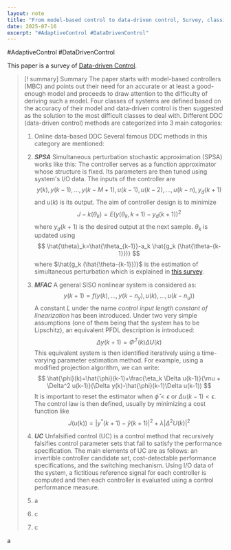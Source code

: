 ```yaml
---
layout: note
title: "From model-based control to data-driven control, Survey, classification and perspective"
date: 2025-07-16
excerpt: "#AdaptiveControl #DataDrivenControl"
---
```


#AdaptiveControl #DataDrivenControl

This paper is a survey of [Data-driven Control](/notes/data-driven-control/).
>[! summary] Summary
>The paper starts with model-based controllers (MBC) and points out their need for an accurate or at least a good-enough model and proceeds to draw attention to the difficulty of deriving such a model. Four classes of systems are defined based on the accuracy of their model and data-driven control is then suggested as the solution to the most difficult classes to deal with.
>Different DDC (data-driven control) methods are categorized into 3 main catogories:
>1. Online data-based DDC
>	Several famous DDC methods in this category are mentioned:
>	1. ___SPSA___
>		Simultaneous perturbation stochastic approximation (SPSA) works like this: 
>		The controller serves as a function approximator whose structure is fixed. Its parameters are then tuned using system's I/O data. The inputs of the controller are
>		$$
>		y(k),y(k-1),...,y(k-M+1),u(k-1),u(k-2),...,u(k-n),y_d(k+1) 
>		$$
>		and $u(k)$ is its output. The aim of controller design is to minimize
>		$$
>		J-k(\theta_k)=E{(y(\theta_k,k+1)-y_d(k+1))^2}
>		$$
>		where $y_d(k+1)$ is the desired output at the next sample. $\theta_k$ is updated using
>		$$
>		\hat{\theta}_k=\hat{\theta_{k-1}}-a_k \hat{g_k (\hat{\theta-{k-1}})} 
>		$$
>		where $\hat{g_k (\hat{\theta-{k-1}})}$ is the estimation of simultaneous perturbation which is explained in [this survey](/notes/from-model-based-control-to-data-driven-control-survey-classification-and-perspective/).
>		
>	2. ___MFAC___
>		A general SISO nonlinear system is considered as:
>		$$
> 		y(k+1)=f(y(k),...,y(k-n_y),u(k),...,u(k-n_u))
>		$$
>		A constant $L$ under the name _control input length constant of linearization_ has been introduced. Under two very simple assumptions (one of them being that the system has to be Lipschitz), an equivalent PFDL description is introduced:
>		$$
>		\Delta y(k+1) = \Phi^T(k) \Delta U(k)
>		$$
>		This equivalent system is then identified iteratively using a time-varying parameter estimation method. For example, using a modified projection algorithm, we can write:
>		$$
>		\hat{\phi}(k)=\hat{\phi}(k-1)+\frac{\eta_k \Delta u(k-1)}{\mu + \Delta^2 u(k-1)}(\Delta y(k)-\hat{\phi}(k-1)\Delta u(k-1))
>		$$
>		It is important to reset the estimator when $\hat{\phi} < \epsilon$ or $\Delta u(k-1) < \epsilon$.
>		The control law is then defined, usually by minimizing a cost function like
>		$$
>		J(u(k))=|y^\ast (k+1)-\hat{y}(k+1)|^2+\lambda|\Delta^2 U(k)|^2
>		$$
>		
>	3. ___UC___
>		Unfalsified control (UC) is a control method that recursively falsifies control parameter sets that fail to satisfy the performance specification. The main elements of UC are as follows: an invertible controller candidate set, cost-detectable performance specifications, and the switching mechanism.
>		Using I/O data of the system, a fictitious reference signal for each controller is computed and then each controller is evaluated using a control performance measure.
>		
>	4. a
>
>2. c
>3. c
>
>
>



a